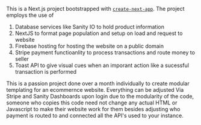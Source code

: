 This is a Next.js project bootstrapped with [`create-next-app`](https://github.com/vercel/next.js/tree/canary/packages/create-next-app). The project employs the use of 

1. Database services like Sanity IO to hold product information
2. NextJS to format page population and setup on load and request to website
3. Firebase hosting for hosting the website on a public domain
4. Stripe payment functioanlity to process transactions and route money to seller
5. Toast API to give visual cues when an imporant action like a sucessful transaction is performed

This is a passion project done over a month individually to create modular templating for an ecommernce website. Everything can be adjusted Via Stripe and Sanity Dashboards upon login due to the modularity of the code, someone who copies this code need not change any actual HTML or Javascript to make their website work for them besides adjusting who payment is routed to and connected all the API's used to your instance. 
